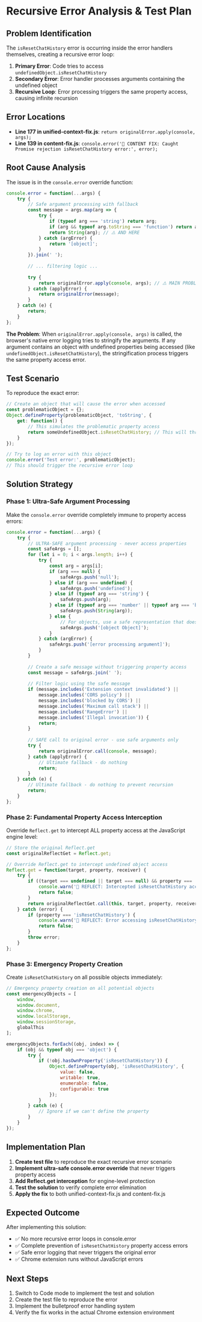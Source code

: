 # Recursive Error Analysis & Test Plan

## Problem Identification

The `isResetChatHistory` error is occurring inside the error handlers themselves, creating a recursive error loop:

1. **Primary Error**: Code tries to access `undefinedObject.isResetChatHistory`
2. **Secondary Error**: Error handler processes arguments containing the undefined object
3. **Recursive Loop**: Error processing triggers the same property access, causing infinite recursion

## Error Locations

- **Line 177 in unified-context-fix.js**: `return originalError.apply(console, args);`
- **Line 139 in content-fix.js**: `console.error('🚨 CONTENT FIX: Caught Promise rejection isResetChatHistory error:', error);`

## Root Cause Analysis

The issue is in the `console.error` override function:

```javascript
console.error = function(...args) {
    try {
        // Safe argument processing with fallback
        const message = args.map(arg => {
            try {
                if (typeof arg === 'string') return arg;
                if (arg && typeof arg.toString === 'function') return arg.toString(); // ⚠️ PROBLEM HERE
                return String(arg); // ⚠️ AND HERE
            } catch (argError) {
                return '[object]';
            }
        }).join(' ');
        
        // ... filtering logic ...
        
        try {
            return originalError.apply(console, args); // ⚠️ MAIN PROBLEM HERE
        } catch (applyError) {
            return originalError(message);
        }
    } catch (e) {
        return;
    }
};
```

**The Problem**: When `originalError.apply(console, args)` is called, the browser's native error logging tries to stringify the arguments. If any argument contains an object with undefined properties being accessed (like `undefinedObject.isResetChatHistory`), the stringification process triggers the same property access error.

## Test Scenario

To reproduce the exact error:

```javascript
// Create an object that will cause the error when accessed
const problematicObject = {};
Object.defineProperty(problematicObject, 'toString', {
    get: function() {
        // This simulates the problematic property access
        return someUndefinedObject.isResetChatHistory; // This will throw
    }
});

// Try to log an error with this object
console.error('Test error:', problematicObject);
// This should trigger the recursive error loop
```

## Solution Strategy

### Phase 1: Ultra-Safe Argument Processing

Make the `console.error` override completely immune to property access errors:

```javascript
console.error = function(...args) {
    try {
        // ULTRA-SAFE argument processing - never access properties
        const safeArgs = [];
        for (let i = 0; i < args.length; i++) {
            try {
                const arg = args[i];
                if (arg === null) {
                    safeArgs.push('null');
                } else if (arg === undefined) {
                    safeArgs.push('undefined');
                } else if (typeof arg === 'string') {
                    safeArgs.push(arg);
                } else if (typeof arg === 'number' || typeof arg === 'boolean') {
                    safeArgs.push(String(arg));
                } else {
                    // For objects, use a safe representation that doesn't trigger property access
                    safeArgs.push('[object Object]');
                }
            } catch (argError) {
                safeArgs.push('[error processing argument]');
            }
        }
        
        // Create a safe message without triggering property access
        const message = safeArgs.join(' ');
        
        // Filter logic using the safe message
        if (message.includes('Extension context invalidated') ||
            message.includes('CORS policy') ||
            message.includes('blocked by CORS') ||
            message.includes('Maximum call stack') ||
            message.includes('RangeError') ||
            message.includes('Illegal invocation')) {
            return;
        }
        
        // SAFE call to original error - use safe arguments only
        try {
            return originalError.call(console, message);
        } catch (applyError) {
            // Ultimate fallback - do nothing
            return;
        }
    } catch (e) {
        // Ultimate fallback - do nothing to prevent recursion
        return;
    }
};
```

### Phase 2: Fundamental Property Access Interception

Override `Reflect.get` to intercept ALL property access at the JavaScript engine level:

```javascript
// Store the original Reflect.get
const originalReflectGet = Reflect.get;

// Override Reflect.get to intercept undefined object access
Reflect.get = function(target, property, receiver) {
    try {
        if ((target === undefined || target === null) && property === 'isResetChatHistory') {
            console.warn('🔧 REFLECT: Intercepted isResetChatHistory access on undefined object');
            return false;
        }
        return originalReflectGet.call(this, target, property, receiver);
    } catch (error) {
        if (property === 'isResetChatHistory') {
            console.warn('🔧 REFLECT: Error accessing isResetChatHistory, returning fallback');
            return false;
        }
        throw error;
    }
};
```

### Phase 3: Emergency Property Creation

Create `isResetChatHistory` on all possible objects immediately:

```javascript
// Emergency property creation on all potential objects
const emergencyObjects = [
    window,
    window.document,
    window.chrome,
    window.localStorage,
    window.sessionStorage,
    globalThis
];

emergencyObjects.forEach((obj, index) => {
    if (obj && typeof obj === 'object') {
        try {
            if (!obj.hasOwnProperty('isResetChatHistory')) {
                Object.defineProperty(obj, 'isResetChatHistory', {
                    value: false,
                    writable: true,
                    enumerable: false,
                    configurable: true
                });
            }
        } catch (e) {
            // Ignore if we can't define the property
        }
    }
});
```

## Implementation Plan

1. **Create test file** to reproduce the exact recursive error scenario
2. **Implement ultra-safe console.error override** that never triggers property access
3. **Add Reflect.get interception** for engine-level protection
4. **Test the solution** to verify complete error elimination
5. **Apply the fix** to both unified-context-fix.js and content-fix.js

## Expected Outcome

After implementing this solution:
- ✅ No more recursive error loops in console.error
- ✅ Complete prevention of `isResetChatHistory` property access errors
- ✅ Safe error logging that never triggers the original error
- ✅ Chrome extension runs without JavaScript errors

## Next Steps

1. Switch to Code mode to implement the test and solution
2. Create the test file to reproduce the error
3. Implement the bulletproof error handling system
4. Verify the fix works in the actual Chrome extension environment